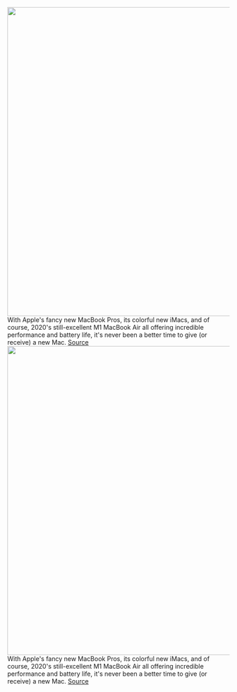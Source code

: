 <img src='https://cdn.vox-cdn.com/thumbor/SaJPBK9Hc-BOOlnRVhZ6LFBFOSw=/0x0:3000x2000/1200x675/filters:focal(989x946:1469x1426)/cdn.vox-cdn.com/uploads/chorus_image/image/70330300/RoundUpArt_MacApps.0.jpg' width='700px' /><br/>
With Apple's fancy new MacBook Pros, its colorful new iMacs, and of course, 2020's still-excellent M1 MacBook Air all offering incredible performance and battery life, it's never been a better time to give (or receive) a new Mac.
<a href='https://www.theverge.com/22814365/mac-best-apps-apple-2021'> Source <a/><img src='https://cdn.vox-cdn.com/thumbor/SaJPBK9Hc-BOOlnRVhZ6LFBFOSw=/0x0:3000x2000/1200x675/filters:focal(989x946:1469x1426)/cdn.vox-cdn.com/uploads/chorus_image/image/70330300/RoundUpArt_MacApps.0.jpg' width='700px' /><br/>
With Apple's fancy new MacBook Pros, its colorful new iMacs, and of course, 2020's still-excellent M1 MacBook Air all offering incredible performance and battery life, it's never been a better time to give (or receive) a new Mac.
<a href='https://www.theverge.com/22814365/mac-best-apps-apple-2021'> Source <a/>